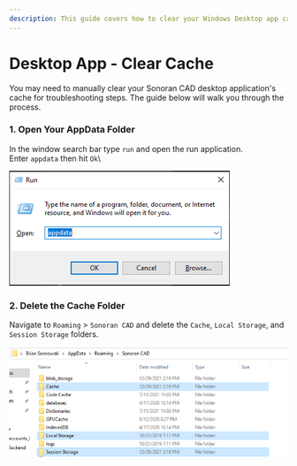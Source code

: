 ```yaml
---
description: This guide covers how to clear your Windows Desktop app cache.
---
```


# Desktop App - Clear Cache

You may need to manually clear your Sonoran CAD desktop application's cache for troubleshooting steps. The guide below will walk you through the process.

### 1. Open Your AppData Folder

In the window search bar type `run` and open the run application.\
Enter `appdata` then hit `Ok`\


![Windows - Run AppData](<../.gitbook/assets/image (133).png>)

### 2. Delete the Cache Folder

Navigate to `Roaming` > `Sonoran CAD` and delete the `Cache`, `Local Storage`, and `Session Storage` folders.

![Desktop App - Cache Folders](<../.gitbook/assets/image (295).png>)

